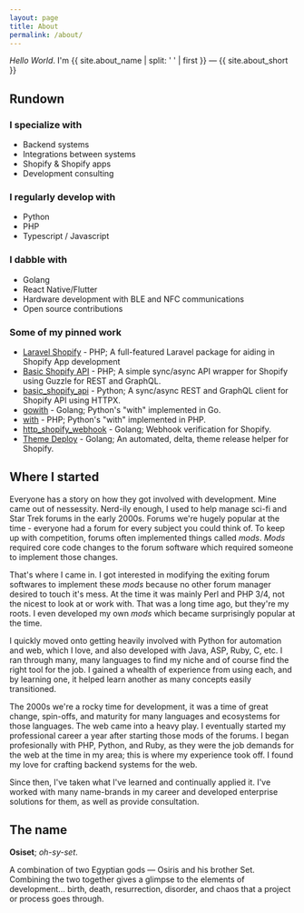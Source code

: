 ```yaml
---
layout: page
title: About
permalink: /about/
---
```


_Hello World_. I'm {{ site.about_name | split: ' ' | first }} &mdash; {{ site.about_short }}

## Rundown

### I specialize with

- Backend systems
- Integrations between systems
- Shopify & Shopify apps
- Development consulting

### I regularly develop with

- Python
- PHP
- Typescript / Javascript

### I dabble with

- Golang
- React Native/Flutter
- Hardware development with BLE and NFC communications
- Open source contributions

### Some of my pinned work

- [Laravel Shopify](https://github.com/osiset/laravel-shopify) - PHP; A full-featured Laravel package for aiding in Shopify App development
- [Basic Shopify API](https://github.com/osiset/Basic-Shopify-API) - PHP; A simple sync/async API wrapper for Shopify using Guzzle for REST and GraphQL.
- [basic_shopify_api](https://github.com/osiset/basic_shopify_api) - Python; A sync/async REST and GraphQL client for Shopify API using HTTPX.
- [gowith](https://github.com/osiset/gowith) - Golang; Python's "with" implemented in Go.
- [with](https://github.com/osiset/with) - PHP; Python's "with" implemented in PHP.
- [http_shopify_webhook](https://github.com/osiset/http_shopify_webhook) - Golang; Webhook verification for Shopify.
- [Theme Deploy](https://github.com/osiset/Shopify-Theme-Deploy) - Golang; An automated, delta, theme release helper for Shopify.

## Where I started

Everyone has a story on how they got involved with development. Mine came out of nessessity. Nerd-ily enough, I used to help manage sci-fi and Star Trek forums in the early 2000s. Forums we're hugely popular at the time - everyone had a forum for every subject you could think of. To keep up with competition, forums often implemented things called _mods_. _Mods_ required core code changes to the forum software which required someone to implement those changes.

That's where I came in. I got interested in modifying the exiting forum softwares to implement these _mods_ because no other forum manager desired to touch it's mess. At the time it was mainly Perl and PHP 3/4, not the nicest to look at or work with. That was a long time ago, but they're my roots. I even developed my own _mods_ which became surprisingly popular at the time.

I quickly moved onto getting heavily involved with Python for automation and web, which I love, and also developed with Java, ASP, Ruby, C, etc. I ran through many, many languages to find my niche and of course find the right tool for the job. I gained a whealth of experience from using each, and by learning one, it helped learn another as many concepts easily transitioned.

The 2000s we're a rocky time for development, it was a time of great change, spin-offs, and maturity for many languages and ecosystems for those languages. The web came into a heavy play. I eventually started my professional career a year after starting those mods of the forums. I began profesionally with PHP, Python, and Ruby, as they were the job demands for the web at the time in my area; this is where my experience took off. I found my love for crafting backend systems for the web.

Since then, I've taken what I've learned and continually applied it. I've worked with many name-brands in my career and developed enterprise solutions for them, as well as provide consultation.

## The name

**Osiset**; _oh-sy-set_.

A combination of two Egyptian gods &mdash; Osiris and his brother Set. Combining the two together gives a glimpse to the elements of development... birth, death, resurrection, disorder, and chaos that a project or process goes through.

